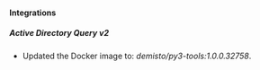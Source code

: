 #### Integrations
##### Active Directory Query v2
- Updated the Docker image to: *demisto/py3-tools:1.0.0.32758*.
